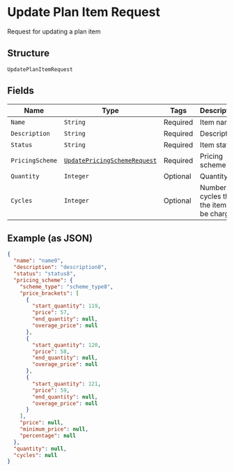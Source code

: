 
# Update Plan Item Request

Request for updating a plan item

## Structure

`UpdatePlanItemRequest`

## Fields

| Name | Type | Tags | Description | Getter | Setter |
|  --- | --- | --- | --- | --- | --- |
| `Name` | `String` | Required | Item name | String getName() | setName(String name) |
| `Description` | `String` | Required | Description | String getDescription() | setDescription(String description) |
| `Status` | `String` | Required | Item status | String getStatus() | setStatus(String status) |
| `PricingScheme` | [`UpdatePricingSchemeRequest`](/doc/models/update-pricing-scheme-request.md) | Required | Pricing scheme | UpdatePricingSchemeRequest getPricingScheme() | setPricingScheme(UpdatePricingSchemeRequest pricingScheme) |
| `Quantity` | `Integer` | Optional | Quantity | Integer getQuantity() | setQuantity(Integer quantity) |
| `Cycles` | `Integer` | Optional | Number of cycles that the item will be charged | Integer getCycles() | setCycles(Integer cycles) |

## Example (as JSON)

```json
{
  "name": "name0",
  "description": "description0",
  "status": "status8",
  "pricing_scheme": {
    "scheme_type": "scheme_type8",
    "price_brackets": [
      {
        "start_quantity": 119,
        "price": 57,
        "end_quantity": null,
        "overage_price": null
      },
      {
        "start_quantity": 120,
        "price": 58,
        "end_quantity": null,
        "overage_price": null
      },
      {
        "start_quantity": 121,
        "price": 59,
        "end_quantity": null,
        "overage_price": null
      }
    ],
    "price": null,
    "minimum_price": null,
    "percentage": null
  },
  "quantity": null,
  "cycles": null
}
```

